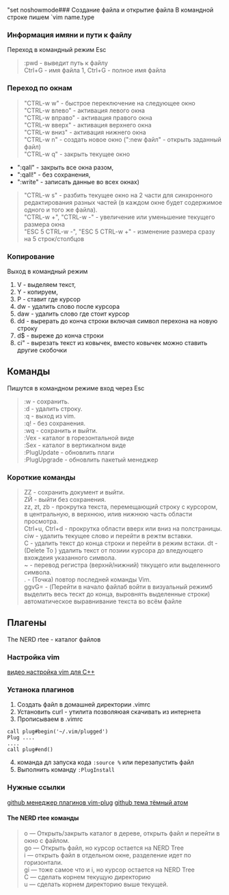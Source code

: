 
"set noshowmode### Создание файла и открытие файла
В командной строке пишем `vim name.type  

### Информация имяни и пути к файлу    
Переход в командный режим Esc

> :pwd - выведит путь к файлу  
> Ctrl+G - имя файла
> 1, Ctrl+G - полное имя файла    

### Переход по окнам
> "CTRL-w w" - быстрое переключение на следующее окно       
> "CTRL-w влево" - активация левого окна    
> "CTRL-w вправо" - активация правого окна    
> "CTRL-w вверх" - активация верхнего окна    
> "CTRL-w вниз" - активация нижнего окна    
> "CTRL-w n" - создать новое окно (":new файл" - открыть заданный файл)    
> "CTRL-w q" - закрыть текущее окно     
* ":qall" - закрыть все окна разом, 
* ":qall!" - без сохранения, 
* ":write" - записать данные во всех  окнах)    
> "CTRL-w s" - разбить текущее окно на 2 части для синхронного редактирования разных частей (в каждом окне будет содержимое одного и того же файла).    
> "CTRL-w +", "CTRL-w -" - увеличение или уменьшение текущего размера окна    
> "ESC 5 CTRL-w -", "ESC 5 CTRL-w +" - изменение размера сразу на 5 строк/столбцов    

### Копирование
Выход в командный режим

1. V - выделяем текст,   
2. Y - копируем,    
3. P - ставит где курсор    
4. dw - удалить слово после курсора    
5. daw - удалить слово  где стоит курсор 
6. dd -  вырерать до конча строки включая символ перехона на новую строку   
7. d$ - выреже  до конча строки
6. ci" - вырезать текст из  ковычек, вместо ковычек можно ставить другие скобочки    


## Команды
Пишутся в командном режиме вход через Esc    
> :w - сохранить.   
> :d - удалить строку.    
> :q - выход из vim.   
> :q! - без  сохранения.   
> :wq - сохранить  и выйти.  
> :Vex - каталог в горезонтальной виде    
> :Sex - каталог в вертикалном виде    
> :PlugUpdate - обновлить плаги     
> :PlugUpgrade - обновлить пакетый менеджер

### Короткие команды
> ZZ - сохранить документ и выйти.    
> ZЙ - выйти без сохранения.    
> zz, zt, zb - прокрутка текста, перемещающий строку с курсором, в центральную, в верхнюю, илив нижнюю часть области просмотра.       
> Ctrl+u, Ctrl+d - прокрутка области вверх или вниз на полстраницы.       
> ciw - удалить текущее слово и перейти в режтм вставки.       
> C - удалить текст до конца строки и перейти в режим встаки.
> dt<char>  - (Delete To <character>) удалить текст от позиии курсора до вледующего вхождеия указанного символа.         
> ~ - перевод регистра (верхнй/нижний) тякущего или выделенного символа.          
> . - (Точка) повтор последней команды Vim.        
> ggvG= - (Перейти в начало файлаб войти в визуальный режимб выделить весь тескт до конца, выровнять выделенные строки)
автоматическое выравнивание текста во всём файле          

## Плагены
The NERD rtee - каталог файлов

### Настройка vim
[видео настройка vim для С++ ](https://www.youtube.com/watch?v=gaxQoucrWrk)

### Устанока плагинов

1. Cоздать файл в домашней директории .vimrc   
2. Установить curl - утилита позволяюая скачивать из интернета
3. Прописываем в .vimrc  
~~~ 
call plug#begin('~/.vim/plugged')
Plug ....
....
call plug#end()
~~~
4. команда дл запуска кода `:source %` или перезапустить файл
5. Выполнить команду `:PlugInstall`   


### Нужные ссылки
[github менеджер плагинов vim-plug](https://github.com/junegunn/vim-plug)
[github тема тёмный атом](https://github.com/joshdick/onedark.vim)


#### The NERD rtee команды 
> o — Открыть/закрыть каталог в дереве, открыть файл и перейти в окно с файлом.     
> go — Открыть файл, но курсор остается на NERD Tree     
> i — открыть файл в отдельном окне, разделение идет по горизонтали.      
> gi — тоже самое что и i, но курсор остается на NERD Tree     
> С — сделать корнем текущую директорию     
> u — сделать корнем директорию выше текущей.     